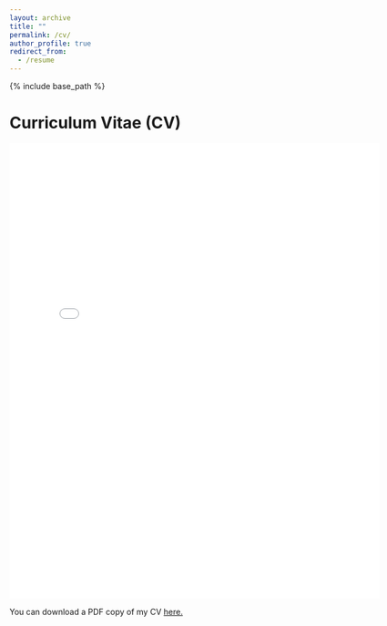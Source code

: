 ```yaml
---
layout: archive
title: ""
permalink: /cv/
author_profile: true
redirect_from:
  - /resume
---
```


{% include base_path %}

# Curriculum Vitae (CV)

<embed src="{{ site.baseurl }}/files/CV_2024.12.pdf" width="650" height="800" type='application/pdf'>

You can download a PDF copy of my CV <a href="{{ site.baseurl }}/files/CV_2024.12.pdf">here.</a>